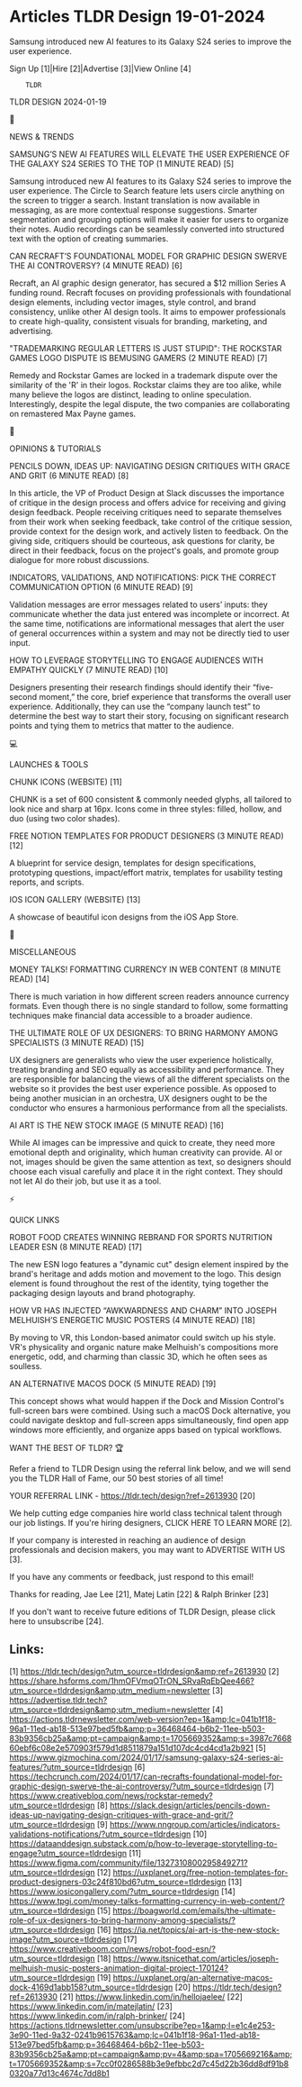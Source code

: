# Articles TLDR Design 19-01-2024

Samsung introduced new AI features to its Galaxy S24 series to improve
the user experience.  

Sign Up [1]|Hire [2]|Advertise [3]|View Online [4] 

		TLDR 

TLDR DESIGN 2024-01-19

📱 

NEWS & TRENDS

 SAMSUNG’S NEW AI FEATURES WILL ELEVATE THE USER EXPERIENCE OF THE
GALAXY S24 SERIES TO THE TOP (1 MINUTE READ) [5] 

 Samsung introduced new AI features to its Galaxy S24 series to
improve the user experience. The Circle to Search feature lets users
circle anything on the screen to trigger a search. Instant translation
is now available in messaging, as are more contextual response
suggestions. Smarter segmentation and grouping options will make it
easier for users to organize their notes. Audio recordings can be
seamlessly converted into structured text with the option of creating
summaries. 

 CAN RECRAFT’S FOUNDATIONAL MODEL FOR GRAPHIC DESIGN SWERVE THE AI
CONTROVERSY? (4 MINUTE READ) [6] 

 Recraft, an AI graphic design generator, has secured a $12 million
Series A funding round. Recraft focuses on providing professionals
with foundational design elements, including vector images, style
control, and brand consistency, unlike other AI design tools. It aims
to empower professionals to create high-quality, consistent visuals
for branding, marketing, and advertising. 

 "TRADEMARKING REGULAR LETTERS IS JUST STUPID": THE ROCKSTAR GAMES
LOGO DISPUTE IS BEMUSING GAMERS (2 MINUTE READ) [7] 

 Remedy and Rockstar Games are locked in a trademark dispute over the
similarity of the 'R' in their logos. Rockstar claims they are too
alike, while many believe the logos are distinct, leading to online
speculation. Interestingly, despite the legal dispute, the two
companies are collaborating on remastered Max Payne games. 

🚀 

OPINIONS & TUTORIALS

 PENCILS DOWN, IDEAS UP: NAVIGATING DESIGN CRITIQUES WITH GRACE AND
GRIT (6 MINUTE READ) [8] 

 In this article, the VP of Product Design at Slack discusses the
importance of critique in the design process and offers advice for
receiving and giving design feedback. People receiving critiques need
to separate themselves from their work when seeking feedback, take
control of the critique session, provide context for the design work,
and actively listen to feedback. On the giving side, critiquers should
be courteous, ask questions for clarity, be direct in their feedback,
focus on the project's goals, and promote group dialogue for more
robust discussions. 

 INDICATORS, VALIDATIONS, AND NOTIFICATIONS: PICK THE CORRECT
COMMUNICATION OPTION (6 MINUTE READ) [9] 

 Validation messages are error messages related to users’ inputs:
they communicate whether the data just entered was incomplete or
incorrect. At the same time, notifications are informational messages
that alert the user of general occurrences within a system and may not
be directly tied to user input. 

 HOW TO LEVERAGE STORYTELLING TO ENGAGE AUDIENCES WITH EMPATHY QUICKLY
(7 MINUTE READ) [10] 

 Designers presenting their research findings should identify their
“five-second moment,” the core, brief experience that transforms
the overall user experience. Additionally, they can use the “company
launch test” to determine the best way to start their story,
focusing on significant research points and tying them to metrics that
matter to the audience. 

💻 

LAUNCHES & TOOLS

 CHUNK ICONS (WEBSITE) [11] 

 CHUNK is a set of 600 consistent & commonly needed glyphs, all
tailored to look nice and sharp at 16px. Icons come in three styles:
filled, hollow, and duo (using two color shades). 

 FREE NOTION TEMPLATES FOR PRODUCT DESIGNERS (3 MINUTE READ) [12] 

 A blueprint for service design, templates for design specifications,
prototyping questions, impact/effort matrix, templates for usability
testing reports, and scripts. 

 IOS ICON GALLERY (WEBSITE) [13] 

 A showcase of beautiful icon designs from the iOS App Store. 

🎁 

MISCELLANEOUS

 MONEY TALKS! FORMATTING CURRENCY IN WEB CONTENT (8 MINUTE READ) [14] 

 There is much variation in how different screen readers announce
currency formats. Even though there is no single standard to follow,
some formatting techniques make financial data accessible to a broader
audience. 

 THE ULTIMATE ROLE OF UX DESIGNERS: TO BRING HARMONY AMONG SPECIALISTS
(3 MINUTE READ) [15] 

 UX designers are generalists who view the user experience
holistically, treating branding and SEO equally as accessibility and
performance. They are responsible for balancing the views of all the
different specialists on the website so it provides the best user
experience possible. As opposed to being another musician in an
orchestra, UX designers ought to be the conductor who ensures a
harmonious performance from all the specialists. 

 AI ART IS THE NEW STOCK IMAGE (5 MINUTE READ) [16] 

 While AI images can be impressive and quick to create, they need more
emotional depth and originality, which human creativity can provide.
AI or not, images should be given the same attention as text, so
designers should choose each visual carefully and place it in the
right context. They should not let AI do their job, but use it as a
tool. 

⚡ 

QUICK LINKS

 ROBOT FOOD CREATES WINNING REBRAND FOR SPORTS NUTRITION LEADER ESN (8
MINUTE READ) [17] 

 The new ESN logo features a "dynamic cut" design element inspired by
the brand's heritage and adds motion and movement to the logo. This
design element is found throughout the rest of the identity, tying
together the packaging design layouts and brand photography. 

 HOW VR HAS INJECTED “AWKWARDNESS AND CHARM” INTO JOSEPH
MELHUISH’S ENERGETIC MUSIC POSTERS (4 MINUTE READ) [18] 

 By moving to VR, this London-based animator could switch up his
style. VR's physicality and organic nature make Melhuish's
compositions more energetic, odd, and charming than classic 3D, which
he often sees as soulless. 

 AN ALTERNATIVE MACOS DOCK (5 MINUTE READ) [19] 

 This concept shows what would happen if the Dock and Mission
Control's full-screen bars were combined. Using such a macOS Dock
alternative, you could navigate desktop and full-screen apps
simultaneously, find open app windows more efficiently, and organize
apps based on typical workflows. 

WANT THE BEST OF TLDR? 🏆

Refer a friend to TLDR Design using the referral link below, and we
will send you the TLDR Hall of Fame, our 50 best stories of all time!

YOUR REFERRAL LINK - https://tldr.tech/design?ref=2613930 [20]

 We help cutting edge companies hire world class technical talent
through our job listings. If you're hiring designers, CLICK HERE TO
LEARN MORE [2]. 

If your company is interested in reaching an audience of design
professionals and decision makers, you may want to ADVERTISE WITH US
[3]. 

If you have any comments or feedback, just respond to this email! 

Thanks for reading, 
Jae Lee [21], Matej Latin [22] & Ralph Brinker [23] 

If you don't want to receive future editions of TLDR Design,
please click here to unsubscribe [24]. 

 

Links:
------
[1] https://tldr.tech/design?utm_source=tldrdesign&amp;ref=2613930
[2] https://share.hsforms.com/1hmOFVmqOTrON_SRvaRqEbQee466?utm_source=tldrdesign&amp;utm_medium=newsletter
[3] https://advertise.tldr.tech?utm_source=tldrdesign&amp;utm_medium=newsletter
[4] https://actions.tldrnewsletter.com/web-version?ep=1&amp;lc=041b1f18-96a1-11ed-ab18-513e97bed5fb&amp;p=36468464-b6b2-11ee-b503-83b9356cb25a&amp;pt=campaign&amp;t=1705669352&amp;s=3987c766860ebf6c08e2e570903f579d1d8511879a151d107dc4cd4cd1a2b921
[5] https://www.gizmochina.com/2024/01/17/samsung-galaxy-s24-series-ai-features/?utm_source=tldrdesign
[6] https://techcrunch.com/2024/01/17/can-recrafts-foundational-model-for-graphic-design-swerve-the-ai-controversy/?utm_source=tldrdesign
[7] https://www.creativebloq.com/news/rockstar-remedy?utm_source=tldrdesign
[8] https://slack.design/articles/pencils-down-ideas-up-navigating-design-critiques-with-grace-and-grit/?utm_source=tldrdesign
[9] https://www.nngroup.com/articles/indicators-validations-notifications/?utm_source=tldrdesign
[10] https://dataanddesign.substack.com/p/how-to-leverage-storytelling-to-engage?utm_source=tldrdesign
[11] https://www.figma.com/community/file/1327310800295849271?utm_source=tldrdesign
[12] https://uxplanet.org/free-notion-templates-for-product-designers-03c24f810bd6?utm_source=tldrdesign
[13] https://www.iosicongallery.com/?utm_source=tldrdesign
[14] https://www.tpgi.com/money-talks-formatting-currency-in-web-content/?utm_source=tldrdesign
[15] https://boagworld.com/emails/the-ultimate-role-of-ux-designers-to-bring-harmony-among-specialists/?utm_source=tldrdesign
[16] https://ia.net/topics/ai-art-is-the-new-stock-image?utm_source=tldrdesign
[17] https://www.creativeboom.com/news/robot-food-esn/?utm_source=tldrdesign
[18] https://www.itsnicethat.com/articles/joseph-melhuish-music-posters-animation-digital-project-170124?utm_source=tldrdesign
[19] https://uxplanet.org/an-alternative-macos-dock-4169d1abb158?utm_source=tldrdesign
[20] https://tldr.tech/design?ref=2613930
[21] https://www.linkedin.com/in/hellojaelee/
[22] https://www.linkedin.com/in/matejlatin/
[23] https://www.linkedin.com/in/ralph-brinker/
[24] https://actions.tldrnewsletter.com/unsubscribe?ep=1&amp;l=e1c4e253-3e90-11ed-9a32-0241b9615763&amp;lc=041b1f18-96a1-11ed-ab18-513e97bed5fb&amp;p=36468464-b6b2-11ee-b503-83b9356cb25a&amp;pt=campaign&amp;pv=4&amp;spa=1705669216&amp;t=1705669352&amp;s=7cc0f0286588b3e9efbbc2d7c45d22b36dd8df91b80320a77d13c4674c7dd8b1